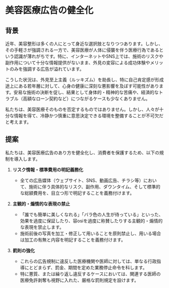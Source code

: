 # 美容医療広告の健全化

## 背景

近年、美容整形は多くの人にとって身近な選択肢となりつつあります。しかし、その手軽さが強調される一方で、美容医療が人体に侵襲を伴う医療行為であるという認識が薄れがちです。特に、インターネットやSNS上では、施術のリスクや副作用について十分な情報提供がないまま、外見の変容による成功体験やメリットのみを強調する広告が溢れています。

こうした状況は、外見至上主義（ルッキズム）を助長し、特に自己肯定感が形成途上にある若年層に対して、心身の健康に深刻な悪影響を及ぼす可能性があります。安易な施術の決断を促し、結果として身体的・精神的な苦痛や、経済的なトラブル（高額なローン契約など）につながるケースも少なくありません。

私たちは、美容医療そのものを否定するものではありません。しかし、人々が十分な情報を得て、冷静かつ慎重に意思決定できる環境を整備することが不可欠だと考えます。

## 提案

私たちは、美容医療広告のあり方を健全化し、消費者を保護するため、以下の規制を導入します。

1.  **リスク情報・標準費用の明記義務化**
    *   全ての広告媒体（ウェブサイト、SNS、動画広告、チラシ等）において、施術に伴う具体的なリスク、副作用、ダウンタイム、そして標準的な総額費用を、目立つ形で明記することを義務付けます。

2.  **主観的・煽情的な表現の禁止**
    *   「誰でも簡単に美しくなれる」「バラ色の人生が待っている」といった、効果を過度に保証したり、容osiを過度に称賛したりする主観的・煽情的な表現を禁止します。
    *   施術前後の写真を加工・修正して用いることを原則禁止し、用いる場合は加工の有無と内容を明記することを義務付けます。

3.  **罰則の強化**
    *   これらの広告規制に違反した医療機関や医師に対しては、単なる行政指導にとどまらず、罰金、期間を定めた業務停止命令を科します。
    *   特に悪質、または繰り返し違反するケースにおいては、関連する医師の医療免許剥奪も視野に入れた、厳格な罰則規定を設けます。